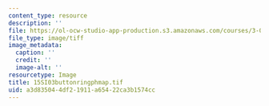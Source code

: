 ```yaml
---
content_type: resource
description: ''
file: https://ol-ocw-studio-app-production.s3.amazonaws.com/courses/3-094-materials-in-human-experience-spring-2004/a3d835044df21911a65422ca3b1574cc_15SI03buttonringphmap.tif
file_type: image/tiff
image_metadata:
  caption: ''
  credit: ''
  image-alt: ''
resourcetype: Image
title: 15SI03buttonringphmap.tif
uid: a3d83504-4df2-1911-a654-22ca3b1574cc
---
```


